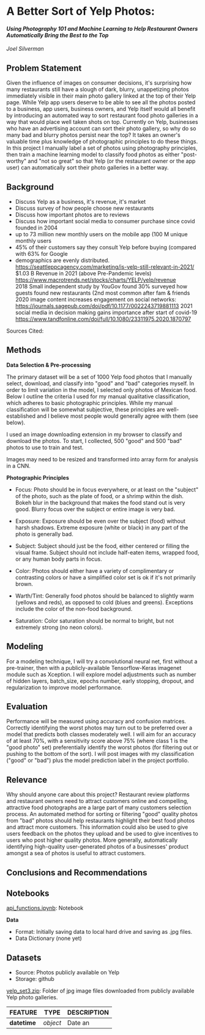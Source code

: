 # A Better Sort of Yelp Photos:  
#### _Using Photography 101 and Machine Learning to Help Restaurant Owners Automatically Bring the Best to the Top_  
_Joel Silverman_

## Problem Statement

Given the influence of images on consumer decisions, it's surprising how many restaurants still have a slough of dark, blurry, unappetizing photos immediately visible in their main photo gallery linked at the top of their Yelp page.  While Yelp app users deserve to be able to see all the photos posted to a business, app users, business owners, and Yelp itself would all benefit by introducing an automated way to sort restaurant food photo galleries in a way that would place well taken shots on top.  Currently on Yelp, businesses who have an advertising account can sort their photo gallery, so why do so many bad and blurry photos persist near the top?  It takes an owner's valuable time plus knowledge of photographic principles to do these things.  In this project I manually label a set of photos using photography principles, then train a machine learning model to classify food photos as either "post-worthy" and "not so great" so that Yelp (or the restaurant owner or the app user) can automatically sort their photo galleries in a better way. 

## Background
- Discuss Yelp as a business, it's revenue, it's market 
- Discuss survey of how people choose new restaurants
- Discuss how important photos are to reviews
- Discuss how important social media to consumer purchase since covid
 founded in 2004
- up to 73 million new monthly users on the mobile app (100 M unique monthly users
- 45% of their customers say they consult Yelp before buying (compared with 63% for Google
- demographics are evenly distributed.  https://seattleppcagency.com/marketing/is-yelp-still-relevant-in-2021/ 
$1.03 B Revenue in 2021 (above Pre-Pandemic levels) https://www.macrotrends.net/stocks/charts/YELP/yelp/revenue  
2018 Small independent study by YouGov found 30% surveyed how guests found new restaurants (2nd most common after fam & friends
2020 image content increases engagement on social networks:
https://journals.sagepub.com/doi/pdf/10.1177/0022243719881113 
2021 social media in decision making gains importance after start of covid-19
https://www.tandfonline.com/doi/full/10.1080/23311975.2020.1870797 

Sources Cited: 


## Methods

**Data Selection & Pre-processing**

The primary dataset will be a set of 1000 Yelp food photos that I manually select, download, and classify into "good" and "bad" categories myself.  In order to limit variation in the model, I selected only photos of Mexican food.  Below I outline the criteria I used for my manual qualitative classification, which adheres to basic photographic principles.  While my manual classification will be somewhat subjective, these principles are well-established and I believe most people would generally agree with them (see below).   

I used an image downloading extension in my browser to classify and download the photos.  To start, I collected, 500 "good" and 500 "bad" photos to use to train and test. 

Images may need to be resized and transformed into array form for analysis in a CNN.

**Photographic Principles**
    
- Focus:  Photo should be in focus everywhere, or at least on the "subject" of the photo, such as the plate of food, or a shrimp within the dish.  Bokeh blur in the background that makes the food stand out is very good. Blurry focus over the subject or entire image is very bad.

- Exposure:  Exposure should be even over the subject (food) without harsh shadows.  Extreme exposure (white or black) in any part of the photo is generally bad.

- Subject:  Subject should just be the food, either centered or filling the visual frame.   Subject should not include half-eaten items, wrapped food, or any human body parts in focus.

- Color:  Photos should either have a variety of complimentary or contrasting colors or have a simplified color set is ok if it's not primarily brown. 

- Warth/Tint:  Generally food photos should be balanced to slightly warm (yellows and reds), as opposed to cold (blues and greens).  Exceptions include the color of the non-food background.

 - Saturation:  Color saturation should be normal to bright, but not extremely strong (no neon colors).

## Modeling

For a modeling technique, I will try a convolutional neural net, first without a pre-trainer, then with a publicly-available Tensorflow-Keras imagenet module such as Xception.  I will explore model adjustments such as number of hidden layers, batch_size, epochs number, early stopping, dropout, and regularization to improve model performance.  

## Evaluation

Performance will be measured using accuracy and confusion matrices.  Correctly identifying the worst photos may turn out to be preferred over a model that predicts both classes moderately well.  I will aim for an accuracy of at least 70%, with a sensitivity score above 75% (where class 1 is the "good photo" set) preferentially identify the worst photos (for filtering out or pushing to the bottom of the sort). I will post images with my classification ("good" or "bad") plus the model prediction label in the project portfolio.

## Relevance

Why should anyone care about this project?  Restaurant review platforms and restaurant owners need to attract customers online and compelling, attractive food photographs are a large part of many customers selection process.  An automated method for sorting or filtering "good" quality photos from "bad" photos should help restaurants highlight their best food photos and attract more customers.  This information could also be used to give users feedback on the photos they upload and be used to give incentives to users who post higher quality photos. More generally, automatically identifying high-quality user-generated photos of a businesses' product amongst a sea of photos is useful to attract customers.

## Conclusions and Recommendations


## Notebooks
[api_functions.ipynb](/code/xyz): Notebook




**Data**


- Format:  Initially saving data to local hard drive and saving as .jpg files.
- Data Dictionary (none yet)


## Datasets
- Source:  Photos publicly available on Yelp
- Storage: github

[yelp_set3.zip]('data/yelp_set3.zip'): Folder of jpg image files downloaded from publicly available Yelp photo galleries.


|FEATURE|TYPE|DESCRIPTION|
|---|---|---|
|**datetime**|*object*|Date an
